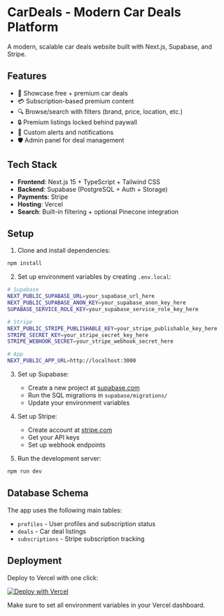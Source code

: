 # CarDeals - Modern Car Deals Platform

A modern, scalable car deals website built with Next.js, Supabase, and Stripe.

## Features

- 🚗 Showcase free + premium car deals
- 💳 Subscription-based premium content
- 🔍 Browse/search with filters (brand, price, location, etc.)
- 🔒 Premium listings locked behind paywall
- 📧 Custom alerts and notifications
- 🛡️ Admin panel for deal management

## Tech Stack

- **Frontend**: Next.js 15 + TypeScript + Tailwind CSS
- **Backend**: Supabase (PostgreSQL + Auth + Storage)
- **Payments**: Stripe
- **Hosting**: Vercel
- **Search**: Built-in filtering + optional Pinecone integration

## Setup

1. Clone and install dependencies:
```bash
npm install
```

2. Set up environment variables by creating `.env.local`:
```bash
# Supabase
NEXT_PUBLIC_SUPABASE_URL=your_supabase_url_here
NEXT_PUBLIC_SUPABASE_ANON_KEY=your_supabase_anon_key_here
SUPABASE_SERVICE_ROLE_KEY=your_supabase_service_role_key_here

# Stripe
NEXT_PUBLIC_STRIPE_PUBLISHABLE_KEY=your_stripe_publishable_key_here
STRIPE_SECRET_KEY=your_stripe_secret_key_here
STRIPE_WEBHOOK_SECRET=your_stripe_webhook_secret_here

# App
NEXT_PUBLIC_APP_URL=http://localhost:3000
```

3. Set up Supabase:
   - Create a new project at [supabase.com](https://supabase.com)
   - Run the SQL migrations in `supabase/migrations/`
   - Update your environment variables

4. Set up Stripe:
   - Create account at [stripe.com](https://stripe.com)
   - Get your API keys
   - Set up webhook endpoints

5. Run the development server:
```bash
npm run dev
```

## Database Schema

The app uses the following main tables:
- `profiles` - User profiles and subscription status
- `deals` - Car deal listings
- `subscriptions` - Stripe subscription tracking

## Deployment

Deploy to Vercel with one click:

[![Deploy with Vercel](https://vercel.com/button)](https://vercel.com/new/clone?repository-url=https://github.com/yourusername/cardeals)

Make sure to set all environment variables in your Vercel dashboard.
